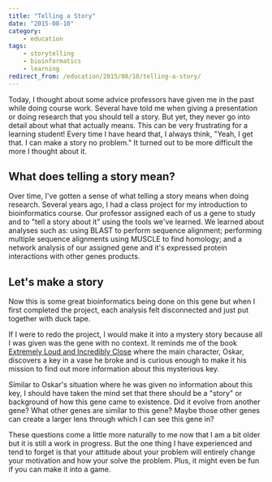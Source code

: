 ```yaml
---
title: "Telling a Story"
date: "2015-08-10"
category:
    - education
tags:
    - storytelling
    - bioinformatics
    - learning
redirect_from: /education/2015/08/10/telling-a-story/
---
```


Today, I thought about some advice professors have given me in the past while
doing course work. Several have told me when giving a presentation or doing
research that you should tell a story. But yet, they never go into detail about
what that actually means. This can be very frustrating for a learning student!
Every time I have heard that, I always think, "Yeah, I get that. I can make a
story no problem." It turned out to be more difficult the more I thought about
it.

## What does telling a story mean?

Over time, I've gotten a sense of what telling a story means when doing
research. Several years ago, I had a class project for my introduction to
bioinformatics course. Our professor assigned each of us a gene to study and to
"tell a story about it" using the tools we've learned. We learned about analyses
such as: using BLAST to perform sequence alignment; performing multiple sequence
alignments using MUSCLE to find homology; and a network analysis of our assigned
gene and it's expressed protein interactions with other genes products.

## Let's make a story

Now this is some great bioinformatics being done on this gene but when I first
completed the project, each analysis felt disconnected and just put together with
duck tape.

If I were to redo the project, I would make it into a mystery story because all
I was given was the gene with no context. It reminds me of the book [Extremely
Loud and Incredibly Close][book] where the main character, Oskar, discovers a
key in a vase he broke and is curious enough to make it his mission to find out
more information about this mysterious key.

Similar to Oskar's situation where he was given no information about this key,
I should have taken the mind set that there should be a "story" or background of
how this gene came to existence. Did it evolve from another gene? What other
genes are similar to this gene? Maybe those other genes can create a larger lens
through which I can see this gene in?

These questions come a little more naturally to me now that I am a bit older but
it is still a work in progress. But the one thing I have experienced and tend to
forget is that your attitude about your problem will entirely change your
motivation and how your solve the problem. Plus, it might even be fun if you can
make it into a game.

[book]: https://en.wikipedia.org/wiki/Extremely_Loud_and_Incredibly_Close
